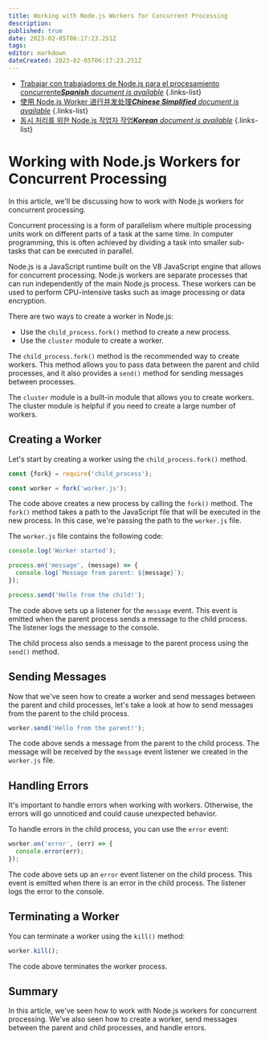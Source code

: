 ```yaml
---
title: Working with Node.js Workers for Concurrent Processing
description: 
published: true
date: 2023-02-05T06:17:23.251Z
tags: 
editor: markdown
dateCreated: 2023-02-05T06:17:23.251Z
---
```


- [Trabajar con trabajadores de Node.js para el procesamiento concurrente***Spanish** document is available*](/es/Knowledge-base/Nodejs/working-with-node-js-workers-for-concurrent-processing)
{.links-list}
- [使用 Node.js Worker 进行并发处理***Chinese Simplified** document is available*](/zh/Knowledge-base/Nodejs/working-with-node-js-workers-for-concurrent-processing)
{.links-list}
- [동시 처리를 위한 Node.js 작업자 작업***Korean** document is available*](/ko/Knowledge-base/Nodejs/working-with-node-js-workers-for-concurrent-processing)
{.links-list}


# Working with Node.js Workers for Concurrent Processing

In this article, we'll be discussing how to work with Node.js workers for concurrent processing.

Concurrent processing is a form of parallelism where multiple processing units work on different parts of a task at the same time. In computer programming, this is often achieved by dividing a task into smaller sub-tasks that can be executed in parallel.

Node.js is a JavaScript runtime built on the V8 JavaScript engine that allows for concurrent processing. Node.js workers are separate processes that can run independently of the main Node.js process. These workers can be used to perform CPU-intensive tasks such as image processing or data encryption.

There are two ways to create a worker in Node.js:

- Use the `child_process.fork()` method to create a new process.
- Use the `cluster` module to create a worker.

The `child_process.fork()` method is the recommended way to create workers. This method allows you to pass data between the parent and child processes, and it also provides a `send()` method for sending messages between processes.

The `cluster` module is a built-in module that allows you to create workers. The cluster module is helpful if you need to create a large number of workers.

## Creating a Worker

Let's start by creating a worker using the `child_process.fork()` method.

```javascript
const {fork} = require('child_process');

const worker = fork('worker.js');
```

The code above creates a new process by calling the `fork()` method. The `fork()` method takes a path to the JavaScript file that will be executed in the new process. In this case, we're passing the path to the `worker.js` file.

The `worker.js` file contains the following code:

```javascript
console.log('Worker started');

process.on('message', (message) => {
  console.log(`Message from parent: ${message}`);
});

process.send('Hello from the child!');
```

The code above sets up a listener for the `message` event. This event is emitted when the parent process sends a message to the child process. The listener logs the message to the console.

The child process also sends a message to the parent process using the `send()` method.

## Sending Messages

Now that we've seen how to create a worker and send messages between the parent and child processes, let's take a look at how to send messages from the parent to the child process.

```javascript
worker.send('Hello from the parent!');
```

The code above sends a message from the parent to the child process. The message will be received by the `message` event listener we created in the `worker.js` file.

## Handling Errors

It's important to handle errors when working with workers. Otherwise, the errors will go unnoticed and could cause unexpected behavior.

To handle errors in the child process, you can use the `error` event:

```javascript
worker.on('error', (err) => {
  console.error(err);
});
```

The code above sets up an `error` event listener on the child process. This event is emitted when there is an error in the child process. The listener logs the error to the console.

## Terminating a Worker

You can terminate a worker using the `kill()` method:

```javascript
worker.kill();
```

The code above terminates the worker process.

## Summary

In this article, we've seen how to work with Node.js workers for concurrent processing. We've also seen how to create a worker, send messages between the parent and child processes, and handle errors.